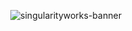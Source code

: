 <div align='center' width='100%'>

  ![singularityworks-banner](https://storage-r2.zephyyrr.in/banner.png)

</div>
